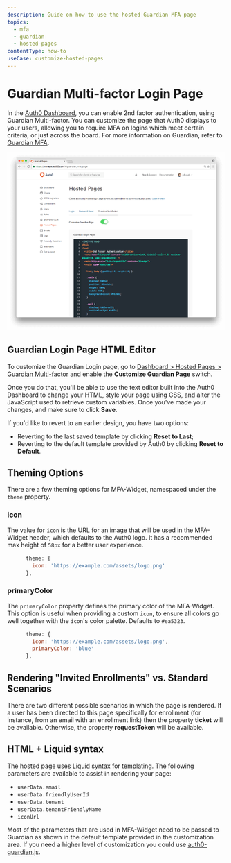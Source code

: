 ```yaml
---
description: Guide on how to use the hosted Guardian MFA page
topics:
  - mfa
  - guardian
  - hosted-pages
contentType: how-to
useCase: customize-hosted-pages
---
```

# Guardian Multi-factor Login Page

In the [Auth0 Dashboard](${manage_url}/#/guardian_mfa_page), you can enable 2nd factor authentication, using Guardian Multi-factor. You can customize the page that Auth0 displays to your users, allowing you to require MFA on logins which meet certain criteria, or just across the board. For more information on Guardian, refer to [Guardian MFA](/multifactor-authentication/guardian).

![Hosted Guardian MFA Page](/media/articles/hosted-pages/guardian.png)

## Guardian Login Page HTML Editor

To customize the Guardian Login page, go to [Dashboard > Hosted Pages > Guardian Multi-factor](${manage_url}/#/guardian_mfa_page) and enable the __Customize Guardian Page__ switch.

Once you do that, you'll be able to use the text editor built into the Auth0 Dashboard to change your HTML, style your page using CSS, and alter the JavaScript used to retrieve custom variables. Once you've made your changes, and make sure to click __Save__.

If you'd like to revert to an earlier design, you have two options:

* Reverting to the last saved template by clicking **Reset to Last**;
* Reverting to the default template provided by Auth0 by clicking **Reset to Default**.

## Theming Options

There are a few theming options for MFA-Widget, namespaced under the `theme` property.

### icon

The value for `icon` is the URL for an image that will be used in the MFA-Widget header, which defaults to the Auth0 logo. It has a recommended max height of `58px` for a better user experience.

```js
      theme: {
        icon: 'https://example.com/assets/logo.png'
      },
```

### primaryColor

The `primaryColor` property defines the primary color of the MFA-Widget. This option is useful when providing a custom `icon`, to ensure all colors go well together with the `icon`'s color palette. Defaults to `#ea5323`.

```js
      theme: {
        icon: 'https://example.com/assets/logo.png',
        primaryColor: 'blue'
      },
```

## Rendering "Invited Enrollments" vs. Standard Scenarios

There are two different possible scenarios in which the page is rendered. If a user has been directed to this page specifically for enrollment (for instance, from an email with an enrollment link) then the property **ticket** will be available. Otherwise, the property **requestToken** will be available.

## HTML + Liquid syntax

The hosted page uses [Liquid](https://github.com/Shopify/liquid/wiki/Liquid-for-Designers) syntax for templating.
The following parameters are available to assist in rendering your page:

* `userData.email` 
* `userData.friendlyUserId`
* `userData.tenant`
* `userData.tenantFriendlyName`
* `iconUrl`

Most of the parameters that are used in MFA-Widget need to be passed to Guardian as shown in the default template provided in the customization area.
If you need a higher level of customization you could use [auth0-guardian.js](https://github.com/auth0/auth0-guardian.js/tree/master/example).
